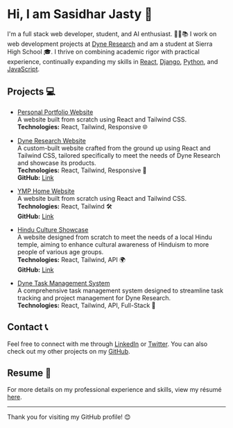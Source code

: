 # Hi, I am Sasidhar Jasty 👋

I'm a full stack web developer, student, and AI enthusiast. 👨‍💻📚 I work on web development projects at [Dyne Research](https://www.dyneresearch.com/) and am a student at Sierra High School 🎓. I thrive on combining academic rigor with practical experience, continually expanding my skills in [React](https://react.dev/), [Django](https://www.djangoproject.com/), [Python](https://www.python.org/), and [JavaScript](https://www.javascript.com/).

## Projects 💻

- [Personal Portfolio Website](#)  
  A website built from scratch using React and Tailwind CSS.  
  **Technologies:** React, Tailwind, Responsive 🌐

- [Dyne Research Website](https://www.dyneresearch.com/)  
  A custom-built website crafted from the ground up using React and Tailwind CSS, tailored specifically to meet the needs of Dyne Research and showcase its products.  
  **Technologies:** React, Tailwind, Responsive 🌟  
  **GitHub:** [Link](https://github.com/sasidharJasty/dyne)

- [YMP Home Website](https://github.com/sasidharJasty/YouthMentorshipProject-Website)  
  A website built from scratch using React and Tailwind CSS.  
  **Technologies:** React, Tailwind 🛠️  
  **GitHub:** [Link](https://github.com/sasidharJasty/YouthMentorshipProject-Website)

- [Hindu Culture Showcase](https://heritage-project.vercel.app/)  
  A website designed from scratch to meet the needs of a local Hindu temple, aiming to enhance cultural awareness of Hinduism to more people of various age groups.  
  **Technologies:** React, Tailwind, API 🌍  
  **GitHub:** [Link](https://github.com/sasidharJasty/heritage-project)

- [Dyne Task Management System](https://dyneems.vercel.app/)  
  A comprehensive task management system designed to streamline task tracking and project management for Dyne Research.  
  **Technologies:** React, Tailwind, API, Full-Stack 🔧

## Contact 📞

Feel free to connect with me through [LinkedIn](https://www.linkedin.com/in/sasidhar-jasty/) or [Twitter](#). You can also check out my other projects on my [GitHub](https://github.com/sasidharJasty).

## Resume 📄

For more details on my professional experience and skills, view my résumé [here](#).

---

Thank you for visiting my GitHub profile! 😊
